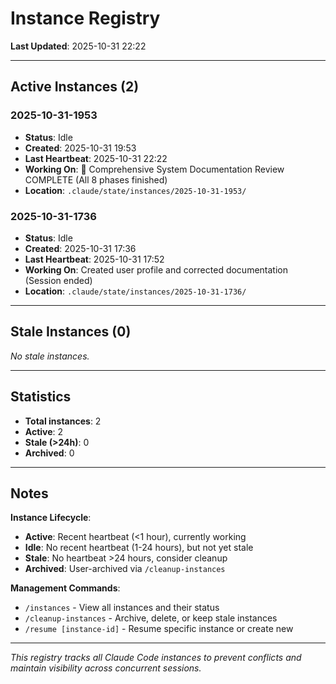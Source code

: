 # Instance Registry

**Last Updated**: 2025-10-31 22:22

---

## Active Instances (2)

### 2025-10-31-1953
- **Status**: Idle
- **Created**: 2025-10-31 19:53
- **Last Heartbeat**: 2025-10-31 22:22
- **Working On**: 🎉 Comprehensive System Documentation Review COMPLETE (All 8 phases finished)
- **Location**: `.claude/state/instances/2025-10-31-1953/`

### 2025-10-31-1736
- **Status**: Idle
- **Created**: 2025-10-31 17:36
- **Last Heartbeat**: 2025-10-31 17:52
- **Working On**: Created user profile and corrected documentation (Session ended)
- **Location**: `.claude/state/instances/2025-10-31-1736/`

---

## Stale Instances (0)

*No stale instances.*

---

## Statistics

- **Total instances**: 2
- **Active**: 2
- **Stale (>24h)**: 0
- **Archived**: 0

---

## Notes

**Instance Lifecycle**:
- **Active**: Recent heartbeat (<1 hour), currently working
- **Idle**: No recent heartbeat (1-24 hours), but not yet stale
- **Stale**: No heartbeat >24 hours, consider cleanup
- **Archived**: User-archived via `/cleanup-instances`

**Management Commands**:
- `/instances` - View all instances and their status
- `/cleanup-instances` - Archive, delete, or keep stale instances
- `/resume [instance-id]` - Resume specific instance or create new

---

*This registry tracks all Claude Code instances to prevent conflicts and maintain visibility across concurrent sessions.*
